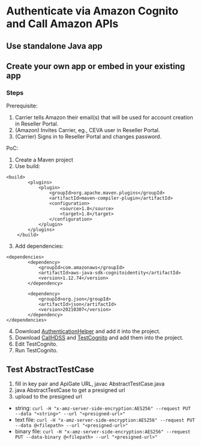 # Authenticate via Amazon Cognito and Call Amazon APIs
## Use standalone Java app

## Create your own app or embed in your existing app
### Steps
Prerequisite:
1. Carrier tells Amazon their email(s) that will be used for account creation in Reseller Portal.
1. (Amazon) Invites Carrier, eg., CEVA user in Reseller Portal.
2. (Carrier) Signs in to Reseller Portal and changes password. 

PoC:
1. Create a Maven project
2. Use build:
```
<build>
        <plugins>
            <plugin>
                <groupId>org.apache.maven.plugins</groupId>
                <artifactId>maven-compiler-plugin</artifactId>
                <configuration>
                    <source>1.8</source>
                    <target>1.8</target>
                </configuration>
            </plugin>
        </plugins>
    </build>
```
3. Add dependencies:
```
<dependencies>
        <dependency>
            <groupId>com.amazonaws</groupId>
            <artifactId>aws-java-sdk-cognitoidentity</artifactId>
            <version>1.12.74</version>
        </dependency>

        <dependency>
            <groupId>org.json</groupId>
            <artifactId>json</artifactId>
            <version>20210307</version>
        </dependency>
</dependencies>
```
4. Download [AuthenticationHelper](https://github.com/doublexia/aws-cognito-java-desktop-app/blob/master/src/main/java/com/amazonaws/sample/cognitoui/AuthenticationHelper.java) and add it into the project.
5. Download [CallHDSS](CallHDSS.java) and [TestCognito](TestCognito.java) and add them into the project.
6. Edit TestCognito.
7. Run TestCognito.



## Test AbstractTestCase
1. fill in key pair and ApiGate URL, javac AbstractTestCase.java
2. java AbstractTestCase to get a presigned url
3. upload to the presigned url
  * string: `curl -H "x-amz-server-side-encryption:AES256" --request PUT --data "<string>" --url "<presigned-url>"`
  * text file: `curl -H "x-amz-server-side-encryption:AES256" --request PUT --data @<filepath> --url "<presigned-url>"`
  * binary file: `curl -H "x-amz-server-side-encryption:AES256" --request PUT --data-binary @<filepath> --url "<presigned-url>"`


